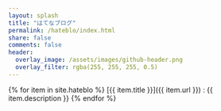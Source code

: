```yaml
---
layout: splash
title: "はてなブログ"
permalink: /hateblo/index.html
share: false
comments: false
header:
  overlay_image: /assets/images/github-header.png
  overlay_filter: rgba(255, 255, 255, 0.5)
---
```


{% for item in site.hateblo %}
  [{{ item.title }}]({{ item.url }})
  : {{ item.description }}
{% endfor %}